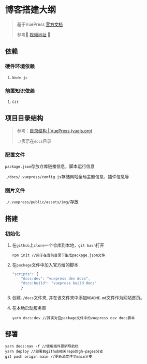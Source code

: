 # 博客搭建大纲

> 基于VuePress [官方文档](https://vuepress.vuejs.org/zh/)
>
> 参考🎉 [视频地址](https://www.bilibili.com/video/av43316513/) 🎉

## 依赖

### 硬件环境依赖

1. `Node.js` 

### 前置知识依赖

1. `Git`

## 项目目录结构

> 参考：[目录结构 | VuePress (vuejs.org)](https://vuepress.vuejs.org/zh/guide/directory-structure.html)
>
> `./`表示在`docs`目录

### 配置文件

`package.json`存放仓库链接信息，脚本运行信息

`./docs/.vuepress/config.js`存储网站全局主题信息、插件信息等

### 图片文件

`./.vuepress/public/assets/img/`存放

## 搭建

### 初始化

1. 在`github`上`clone`一个仓库到本地，`git bash`打开

    ```shell
    npm init //用于在当前目录下生成package.json文件
    ```

2. 在`package`文件中加入官方给的脚本

   ```javascript
   "scripts": {
       "docs:dev": "vuepress dev docs",
       "docs:build": "vuepress build docs"
       }
   ```

3. 创建`./docs`文件夹, 并在该文件夹中添加`README.md`文件作为网站首页。

4. 在本地启动服务器

   ```shell
   yarn docs:dev //其实对应package文件中的vuepress dev docs脚本
   ```

## 部署

```shell
yarn docs:nav -f //使用插件更新导航栏
yarn deploy //部署到github相关repo的gh-pages分支
git push origin main //更新源文件至main分支
```

